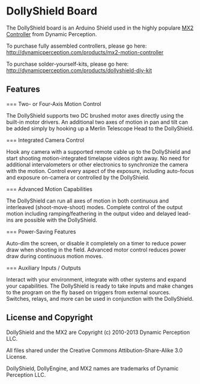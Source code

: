 DollyShield Board
=================

The DollyShield board is an Arduino Shield used in the highly populare [MX2 Controller](http://dynamicperception.com/products/mx2-motion-controller) from Dynamic Perception.

To purchase fully assembled controllers, please go here: http://dynamicperception.com/products/mx2-motion-controller

To purchase solder-yourself-kits, please go here: http://dynamicperception.com/products/dollyshield-diy-kit

Features
--------

=== Two- or Four-Axis Motion Control

The DollyShield supports two DC brushed motor axes directly using the built-in motor drivers.  An additional two axes of motion in pan and tilt can be added simply by hooking up a Merlin Telescope Head to the DollyShield.


=== Integrated Camera Control

Hook any camera with a supported remote cable up to the DollyShield and start shooting motion-integrated timelapse videos right away.  No need for additional intervalometers or other electronics to synchronize the camera with the motion.  Control every aspect of the exposure, including auto-focus and exposure on-camera or controlled by the DollyShield.


=== Advanced Motion Capabilities

The DollyShield can run all axes of motion in both continuous and interleaved (shoot-move-shoot) modes.  Complete control of the output motion including ramping/feathering in the output video and delayed lead-ins are possible with the DollyShield.


=== Power-Saving Features

Auto-dim the screen, or disable it completely on a timer to reduce power draw when shooting in the field.  Advanced motor control reduces power draw during continuous motion moves.


=== Auxiliary Inputs / Outputs

Interact with your environment, integrate with other systems and expand your capabilities.  The DollyShield is ready to take inputs and make changes to the program on the fly based on triggers from external sources.  Switches, relays, and more can be used in conjunction with the DollyShield.

License and Copyright
---------------------

DollyShield and the MX2 are Copyright (c) 2010-2013 Dynamic Perception LLC.

All files shared under the Creative Commons Attibution-Share-Alike 3.0 License.

DollyShield, DollyEngine, and MX2 names are trademarks of Dynamic Perception LLC.




